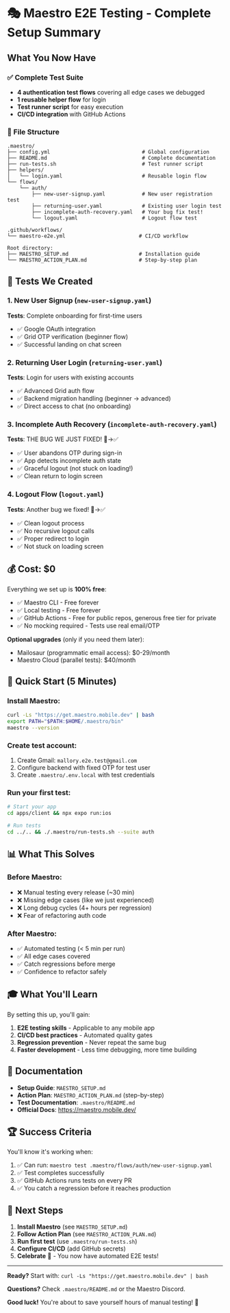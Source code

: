 # 🎭 Maestro E2E Testing - Complete Setup Summary

## What You Now Have

### ✅ Complete Test Suite
- **4 authentication test flows** covering all edge cases we debugged
- **1 reusable helper flow** for login
- **Test runner script** for easy execution
- **CI/CD integration** with GitHub Actions

### 📁 File Structure
```
.maestro/
├── config.yml                              # Global configuration
├── README.md                               # Complete documentation
├── run-tests.sh                            # Test runner script
├── helpers/
│   └── login.yaml                          # Reusable login flow
└── flows/
    └── auth/
        ├── new-user-signup.yaml            # New user registration test
        ├── returning-user.yaml             # Existing user login test
        ├── incomplete-auth-recovery.yaml   # Your bug fix test!
        └── logout.yaml                     # Logout flow test

.github/workflows/
└── maestro-e2e.yml                        # CI/CD workflow

Root directory:
├── MAESTRO_SETUP.md                       # Installation guide
└── MAESTRO_ACTION_PLAN.md                 # Step-by-step plan
```

## 🎯 Tests We Created

### 1. New User Signup (`new-user-signup.yaml`)
**Tests**: Complete onboarding for first-time users
- ✅ Google OAuth integration
- ✅ Grid OTP verification (beginner flow)
- ✅ Successful landing on chat screen

### 2. Returning User Login (`returning-user.yaml`)
**Tests**: Login for users with existing accounts
- ✅ Advanced Grid auth flow
- ✅ Backend migration handling (beginner → advanced)
- ✅ Direct access to chat (no onboarding)

### 3. Incomplete Auth Recovery (`incomplete-auth-recovery.yaml`)
**Tests**: THE BUG WE JUST FIXED! 🐛→✅
- ✅ User abandons OTP during sign-in
- ✅ App detects incomplete auth state
- ✅ Graceful logout (not stuck on loading!)
- ✅ Clean return to login screen

### 4. Logout Flow (`logout.yaml`)
**Tests**: Another bug we fixed! 🐛→✅
- ✅ Clean logout process
- ✅ No recursive logout calls
- ✅ Proper redirect to login
- ✅ Not stuck on loading screen

## 💰 Cost: $0

Everything we set up is **100% free**:
- ✅ Maestro CLI - Free forever
- ✅ Local testing - Free forever
- ✅ GitHub Actions - Free for public repos, generous free tier for private
- ✅ No mocking required - Tests use real email/OTP

**Optional upgrades** (only if you need them later):
- Mailosaur (programmatic email access): $0-29/month
- Maestro Cloud (parallel tests): $40/month

## 🚀 Quick Start (5 Minutes)

### Install Maestro:
```bash
curl -Ls "https://get.maestro.mobile.dev" | bash
export PATH="$PATH:$HOME/.maestro/bin"
maestro --version
```

### Create test account:
1. Create Gmail: `mallory.e2e.test@gmail.com`
2. Configure backend with fixed OTP for test user
3. Create `.maestro/.env.local` with test credentials

### Run your first test:
```bash
# Start your app
cd apps/client && npx expo run:ios

# Run tests
cd ../.. && ./.maestro/run-tests.sh --suite auth
```

## 📊 What This Solves

### Before Maestro:
- ❌ Manual testing every release (~30 min)
- ❌ Missing edge cases (like we just experienced)
- ❌ Long debug cycles (4+ hours per regression)
- ❌ Fear of refactoring auth code

### After Maestro:
- ✅ Automated testing (< 5 min per run)
- ✅ All edge cases covered
- ✅ Catch regressions before merge
- ✅ Confidence to refactor safely

## 🎓 What You'll Learn

By setting this up, you'll gain:
1. **E2E testing skills** - Applicable to any mobile app
2. **CI/CD best practices** - Automated quality gates
3. **Regression prevention** - Never repeat the same bug
4. **Faster development** - Less time debugging, more time building

## 📖 Documentation

- **Setup Guide**: `MAESTRO_SETUP.md`
- **Action Plan**: `MAESTRO_ACTION_PLAN.md` (step-by-step)
- **Test Documentation**: `.maestro/README.md`
- **Official Docs**: https://maestro.mobile.dev/

## 🏆 Success Criteria

You'll know it's working when:
1. ✅ Can run: `maestro test .maestro/flows/auth/new-user-signup.yaml`
2. ✅ Test completes successfully
3. ✅ GitHub Actions runs tests on every PR
4. ✅ You catch a regression before it reaches production

## 🎉 Next Steps

1. **Install Maestro** (see `MAESTRO_SETUP.md`)
2. **Follow Action Plan** (see `MAESTRO_ACTION_PLAN.md`)
3. **Run first test** (use `.maestro/run-tests.sh`)
4. **Configure CI/CD** (add GitHub secrets)
5. **Celebrate** 🎊 - You now have automated E2E tests!

---

**Ready?** Start with: `curl -Ls "https://get.maestro.mobile.dev" | bash`

**Questions?** Check `.maestro/README.md` or the Maestro Discord.

**Good luck!** You're about to save yourself hours of manual testing! 🚀


